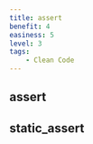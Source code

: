 ```yaml
---
title: assert
benefit: 4
easiness: 5
level: 3
tags:
    - Clean Code
---
```


## assert

## static_assert